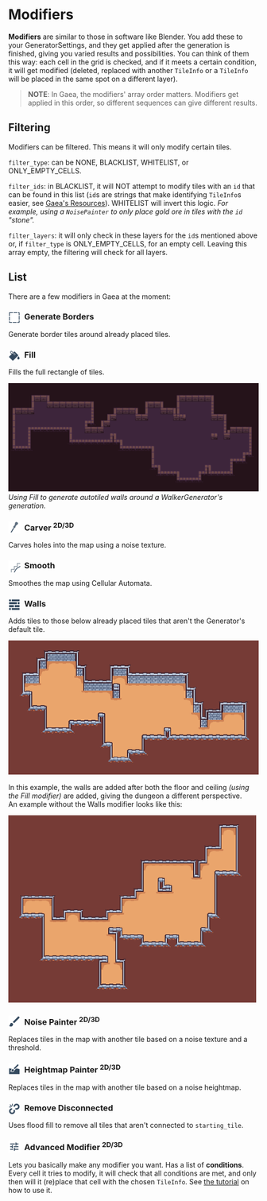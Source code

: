 # Modifiers

**Modifiers** are similar to those in software like Blender. You add these to your GeneratorSettings, and they get applied after the generation is finished, giving you varied results and possibilities. You can think of them this way: each cell in the grid is checked, and if it meets a certain condition, it will get modified (deleted, replaced with another `TileInfo` or a `TileInfo` will be placed in the same spot on a different layer).

> **NOTE**: In Gaea, the modifiers' array order matters. Modifiers get applied in this order, so different sequences can give different results.

## Filtering

Modifiers can be filtered. This means it will only modify certain tiles. 

`filter_type`: can be NONE, BLACKLIST, WHITELIST, or ONLY_EMPTY_CELLS.

`filter_ids`: in BLACKLIST, it will NOT attempt to modify tiles with an `id` that can be found in this list (`id`s are strings that make identifying `TileInfo`s easier, see [Gaea's Resources](resources.md)). WHITELIST will invert this logic. _For example, using a `NoisePainter` to only place gold ore in tiles with the `id` "stone"._

`filter_layers`: it will only check in these layers for the `id`s mentioned above or, if `filter_type` is ONLY_EMPTY_CELLS, for an empty cell. Leaving this array empty, the filtering will check for all layers.

## List

There are a few modifiers in Gaea at the moment:

### <img src="assets/icons/generate_borders.svg" width="24" height="24" style="float:left;margin:0px 8px 0px 0px"> Generate Borders

Generate border tiles around already placed tiles.

### <img src="assets/icons/fill.svg" width="24" height="24" style="float:left;margin:0px 8px 0px 0px"> Fill 

Fills the full rectangle of tiles.

![fill showcase](assets/fill-showcase.png)
*Using Fill to generate autotiled walls around a WalkerGenerator's generation.*

### <img src="assets/icons/carver.svg" width="24" height="24" style="float:left;margin:0px 8px 0px 0px"> Carver <sup>2D/3D</sup>

Carves holes into the map using a noise texture.

### <img src="assets/icons/smooth.svg" width="24" height="24" style="float:left;margin:0px 8px 0px 0px"> Smooth

Smoothes the map using Cellular Automata.

### <img src="assets/icons/walls.svg" width="24" height="24" style="float:left;margin:0px 8px 0px 0px"> Walls

Adds tiles to those below already placed tiles that aren't the Generator's default tile.

![walls modifier showcase](assets/walls-modifier-showcase.png)

In this example, the walls are added after both the floor and ceiling *(using the Fill modifier)* are added, giving the dungeon a different perspective.<br>
An example without the Walls modifier looks like this:

![without walls modifier](assets/walls-modifier-showcase-before.png)

### <img src="assets/icons/noise_painter.svg" width="24" height="24" style="float:left;margin:0px 8px 0px 0px"> Noise Painter <sup>2D/3D</sup>

Replaces tiles in the map with another tile based on a noise texture and a threshold.

### <img src="assets/icons/heightmap_painter.svg" width="24" height="24" style="float:left;margin:0px 8px 0px 0px"> Heightmap Painter <sup>2D/3D</sup>

Replaces tiles in the map with another tile based on a noise heightmap.

### <img src="assets/icons/remove_disconnected.svg" width="24" height="24" style="float:left;margin:0px 8px 0px 0px"> Remove Disconnected

Uses flood fill to remove all tiles that aren't connected to `starting_tile`.

### <img src="assets/icons/advanced_modifier.svg" width="24" height="24" style="float:left;margin:0px 8px 0px 0px"> Advanced Modifier <sup>2D/3D</sup>

Lets you basically make any modifier you want. Has a list of **conditions**. Every cell it tries to modify, it will check that all conditions are met, and only then will it (re)place that cell with the chosen `TileInfo`. See [the tutorial](tutorials/advanced_modifier.md) on how to use it.